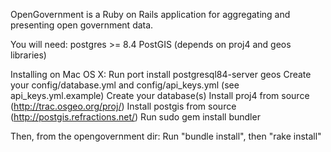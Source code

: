 OpenGovernment is a Ruby on Rails application for aggregating and presenting open government data.

You will need:
postgres >= 8.4
PostGIS (depends on proj4 and geos libraries)

Installing on Mac OS X:
Run port install postgresql84-server geos
Create your config/database.yml and config/api_keys.yml (see api_keys.yml.example)
Create your database(s)
Install proj4 from source (http://trac.osgeo.org/proj/)
Install postgis from source (http://postgis.refractions.net/)
Run sudo gem install bundler

Then, from the opengovernment dir:
Run "bundle install", then "rake install"
